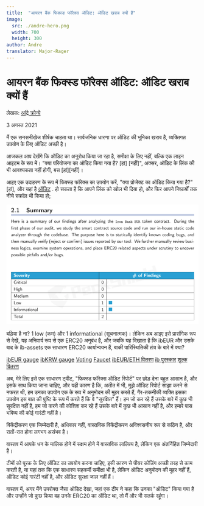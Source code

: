 ```yaml
---
title:  "आयरन बैंक फिक्स्ड फॉरेक्स ऑडिट: ऑडिट खराब क्यों हैं"
image:
  src: ./andre-hero.png
  width: 700
  height: 300
author: Andre
translator: Major-Rager
---
```



# आयरन बैंक फिक्स्ड फॉरेक्स ऑडिट: ऑडिट खराब क्यों हैं

लेखक: [आंद्रे क्रोन्ये](https://twitter.com/AndreCronjeTech)

3 अगस्त 2021

मैं एक सनसनीखेज शीर्षक चाहता था। सार्वजनिक धारणा पर ऑडिट की भूमिका खराब है, व्यक्तिगत उपयोग के लिए ऑडिट अच्छी है।

आजकल आप देखेंगे कि ऑडिट का अनुरोध किया जा रहा है, समीक्षा के लिए नहीं, बल्कि एक लाइन आइटम के रूप में। "क्या परियोजना का ऑडिट किया गया है? \[हां\] \[नहीं\]", अक्सर, ऑडिट के लिंक की भी आवश्यकता नहीं होगी, बस \[हां\]\[नहीं\]।

आइए एक उदाहरण के रूप में फिक्स्ड फॉरेक्स का उपयोग करें, "क्या प्रोजेक्ट का ऑडिट किया गया है?" \[हां\], और यहां है [ऑडिट](https://github.com/andrecronje/fixed-forex-audit/blob/main/PeckShield-Audit-Report-ERC20-ibEUR-v1.0.pdf) . हो सकता है कि आपने लिंक को खोल भी दिया हो, और फिर आपने निष्कर्षों तक नीचे स्क्रॉल भी किया हो;

![](1.png?w=935&h=581)

बढ़िया है ना? 1 low (कम) और 1 informational (सूचनात्मक)। लेकिन अब आइए इसे प्रासंगिक रूप से देखें, यह अनिवार्य रूप से एक ERC20 अनुबंध है, और जबकि यह दिखाता है कि ibEUR और उसके बाद के ib-assets एक साधारण ERC20 कार्यान्वयन हैं, बाकी पारिस्थितिकी तंत्र के बारे में क्या?

[ibEUR gauge](https://etherscan.io/address/0x9d7ca778d067045a9d6b871c9d28589875308018)
[ibKRW gauge](https://etherscan.io/address/0x8992fd229b574b8083de1249bc6fd3711fda45dd)
[Voting](https://etherscan.io/address/0xd9c8620c0c0b866b7b5180d2d70093165340326d)
[Faucet](https://etherscan.io/address/0x7d254d9adc588126edae52a1029278180a802e8)
[ibEUR/ETH वितरण](https://etherscan.io/address/0x1da8a6fe33bd35b99505d67843eec9fa124f2d4b)
[ib पुरस्कार](https://etherscan.io/address/0x83893c4a42f8654c2dd4ff7b4a7cd0e33ae8c859)
[शुल्क वितरण](https://etherscan.io/address/0x27761efeb0c7b411e71d0fd0aee5dde35c810cc2)

अब, मेरे लिए इसे एक साधारण ट्वीट, "फिक्स्ड फॉरेक्स ऑडिट रिपोर्ट" पर छोड़ देना बहुत आसान है, और इसके साथ किया जाना चाहिए, और यही कारण है कि, अतीत में भी, मुझे ऑडिट रिपोर्ट साझा करने से नफरत थी, हम उनका उपयोग एक के रूप में अनुमोदन की मुहर करते हैं, गैर-तकनीकी व्यक्ति इसका उपयोग इस बात की पुष्टि के रूप में करते हैं कि वे "सुरक्षित" हैं। हम जो कर रहे हैं उसके बारे में कुछ भी सुरक्षित नहीं है, हम जो करने की कोशिश कर रहे हैं उसके बारे में कुछ भी आसान नहीं है, और हमारे पास भविष्य की कोई गारंटी नहीं है।

विकेंद्रीकरण एक जिम्मेदारी है, अधिकार नहीं, वास्तविक विकेंद्रीकरण अविश्वसनीय रूप से कठिन है, और रातों-रात होना लगभग असंभव है।

वास्तव में आपके धन के मालिक होने में सक्षम होने में वास्तविक लालित्य है, लेकिन एक अंतर्निहित जिम्मेदारी है।

टीमों को पूरक के लिए ऑडिट का उपयोग करना चाहिए, इसी कारण से पीयर कोडिंग अच्छी तरह से काम करती है, या यहां तक कि एक साधारण सहकर्मी समीक्षा भी है, लेकिन ऑडिट अनुमोदन की मुहर नहीं हैं, ऑडिट कोई गारंटी नहीं है, और ऑडिट सुरक्षा जाल नहीं हैं।

वास्तव में, अगर मैंने उपरोक्त जैसा ऑडिट देखा, जहां एक टीम ने कहा कि उनका "ऑडिट" किया गया है और उन्होंने जो कुछ किया वह उनके ERC20 का ऑडिट था, तो मैं और भी सतर्क रहूंगा।
